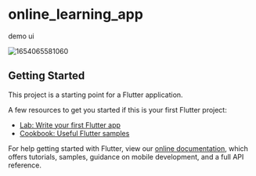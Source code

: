# online_learning_app

demo ui

![1654065581060](https://user-images.githubusercontent.com/66944039/171343488-8f85a481-0554-4fef-a1c1-9200c0a7a94d.jpg)


## Getting Started

This project is a starting point for a Flutter application.

A few resources to get you started if this is your first Flutter project:

- [Lab: Write your first Flutter app](https://flutter.dev/docs/get-started/codelab)
- [Cookbook: Useful Flutter samples](https://flutter.dev/docs/cookbook)

For help getting started with Flutter, view our
[online documentation](https://flutter.dev/docs), which offers tutorials,
samples, guidance on mobile development, and a full API reference.
